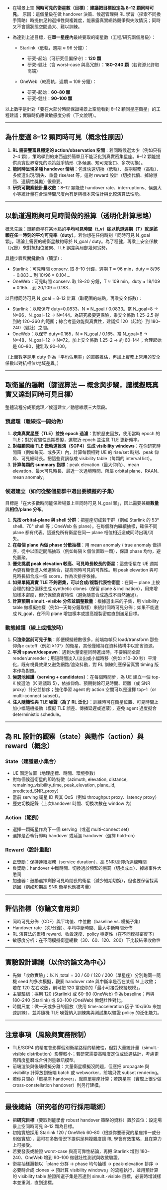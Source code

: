 * 在場景上空 **同時可見的衛星數（目標）**：**建議把目標設定為 8–12 顆同時可見**。
  原因：這個量級在做 handover 決策、候選管理與 RL 學習（探索不同換手策略）時提供足夠選擇性與複雜度，能暴露真實網路競爭與失敗情況；同時又不會讓狀態空間過大、難以訓練。
* 為達到上述目標，在**單一星座內**最終要取的衛星數（工程/研究兩個層級）：

  * Starlink（低軌，週期 ≈ 96 分鐘）：

    * 研究-起始（可研究但偏保守）：**120 顆**
    * 研究-健壯（含 worst-case 與高冗餘）：**180–240 顆**（若資源允許取高端）
  * OneWeb（較高軌，週期 ≈ 109 分鐘）：

    * 研究-起始：**60–80 顆**
    * 研究-健壯：**90–100 顆**

以上數字是針對「要在大部分時間保證場景上空能看到 8–12 顆同星座衛星」的工程建議；實驗時仍應做敏感度分析（下文說明）。

---

## 為什麼選 8–12 顆同時可見（概念性原因）

1. **RL 需要豐富且穩定的 action/observation 空間**：若同時候選太少（例如只有 2–4 顆），策略學到的東西過於簡單且不能泛化到真實密集星座。8–12 顆能提供真實世界常見的決策競爭情形（多候選、短可見窗口、多次切換）。
2. **能同時呈現多種 handover 情境**：包含快速切換（低軌）、長期服務（高軌）、多候選出現/消失、重疊 rise/set 等，這對 reward 設計（切換代價、掉線懲罰、連續性獎勵）很重要。
3. **研究可觀察統計量收斂**：8–12 顆能使 handover rate、interruptions、候選大小等統計量在合理時間尺度內有足夠樣本來估計與比較演算法性能。

---

## 以軌道週期與可見時間做的推算（透明化計算思路）

概念先說：單顆衛星在某地點的**平均可見時間（t\_v）**除以軌道週期（T）就是該顆在任一時刻的**平均可見率（duty）**。若你想在任何時刻「同時可見 N\_goal 顆」，理論上需要的總衛星數約等於 N\_goal / duty。為了穩健，再乘上安全係數（冗餘）來對抗相位叢聚、TLE 誤差與局部幾何劣勢。

具體步驟與關鍵數值（簡潔）：

* Starlink：可見時間 conserv. 取 8–10 分鐘，週期 T ≈ 96 min，duty ≈ 8/96 = 0.083… 到 10/96 = 0.104…
* OneWeb：可見時間 conserv. 取 18–20 分鐘，T ≈ 109 min，duty ≈ 18/109 ≈ 0.165… 到 20/109 ≈ 0.183…

以目標同時可見 N\_goal = 8–12 計算（取範圍的端點，再乘安全係數）：

* Starlink：以較保守 duty=0.0833，N = N\_goal / 0.0833。當 N\_goal=8 → N≈96，N\_goal=12 → N≈144。為研究級要更保險，乘安全係數 1.25–2.5 得到約 120–360 的範圍；綜合考量效能與真實性，建議採 120（起始）到 180–240（健壯）之間。
* OneWeb：以保守 duty≈0.165，N = N\_goal / 0.165。當 N\_goal=8 → N≈48，N\_goal=12 → N≈72。加上安全係數 1.25–2 → 約 60–144；合理起始是 60–80，健壯取 90–100。

（上面數字是用 duty 作為「平均佔用率」的直觀推估，再加上實務上常用的安全係數以對抗相位/地域差異。）

---

## 取衛星的邏輯（篩選算法 — 概念與步驟，讓模擬既真實又達到同時可見目標）

整體流程分成預處理／候選建立／動態維護三大階段。

### 預處理（離線或一開始做）

1. **收集真實星歷（TLE）並按 epoch 過濾**：對於歷史回放，使用當時 epoch 的 TLE；對於實驗性長期模擬，選取近 epoch 並注意 TLE 更新頻率。
2. **對每顆原始 TLE 做軌道推演（SGP4）生成 visibility windows**：在你研究時間窗（例如每天、或多天）內，計算每顆相對 UE 的 rise/set 時刻、peak 仰角、可見總時長。把這些資訊存成 visibility table（每顆的 interval list）。
3. **計算每顆的 summary 指標**：peak elevation（最大仰角）、mean elevation、最大可見時長、最近一次過境時間、所屬 orbital plane、RAAN、mean anomaly。

### 候選建立（如何從整個星群中選出要模擬的子集）

目標是「在大多數時間能保證場景上空同時可見 N\_goal 顆」，因此需要兼顧**數量**與**相位/plane 分布**。

1. **先按 orbital-plane 與 shell 分群**：把星座切成若干群（例如 Starlink 的 53° shell、70° shell 等；OneWeb 各 plane）。在每個群內繼續抽樣，確保不同 plane 都有代表。這避免所有衛星在同一 plane 相位相近造成同時出現/消失。
2. **在每個 plane 內做 phase 分散抽樣**：用 mean anomaly / true anomaly 做排序，從中以固定間隔抽取（例如每隔 k 個位置取一顆），保證 phase 均勻，避免叢聚。
3. **優先挑選 peak elevation 較高、可見時長較長的衛星**：這些衛星在 UE 週期內更有機會進入候選集合，提高同時可見的可靠性。用 peak elevation 與可見時長組合成一個 score，作為次排序依據。
4. **如果單純真實 TLE 不夠密集，可以合成/複製代表性衛星**：在同一 plane 上按合理的相位偏移生成 synthetic clones（保留 plane & inclination），用來增加樣本密度，但仍保留真實特性（避免隨意合成造成不自然通過）。
5. **計算預期 simult.-visible 分佈並調整數量**：根據選出來的子集，用 visibility table 做模擬抽樣（例如一天每分鐘取樣）來統計同時可見分佈；如果不能達成 N\_goal，在不同 plane 增加樣本或提高複製密度直到滿足目標。

### 動態維護（線上或播放時）

1. **只渲染當前可見子集**：即便模擬總數很多，前端每幀只 load/transform 那些仰角≥ cutoff（例如 ≥10°）的衛星，其他僅維持在資料結構中以節省資源。
2. **平滑 spawn/despawn**：遇到大量衛星同時進出時，不要瞬間全部 render/unrender；用短時間淡入/淡出或小幅時移（例如 ±10–30 秒）平滑化，既有視覺效果又避免網路/渲染抖動，對 RL 訓練則應保留真實 timing 版本作為對照。
3. **候選池維護（serving + candidates）**：在每個時間步，為 UE 建立一個 top-K 候選池（K 建議取 5），依據仰角、預期剩餘可見時間、距離（或 SNR proxy）計分並排序；強化學習 agent 的 action 空間可以是選擇 top-1（or multi-connect subset）。
4. **注入隨機性與 TLE 噪聲（為了 RL 泛化）**：訓練時可在衛星位置、可見時間上加小幅隨機擾動（模擬 TLE 誤差、傳播延遲或遮蔽），避免 agent 過度擬合 deterministic schedule。

---

## 為 RL 設計的觀察（state）與動作（action）與 reward（概念）

### State（建議最小集合）

* UE 固定位置（地理座標、時間、環境參數）
* 對每個候選衛星的即時特徵（azimuth, elevation, distance, remaining\_visibility\_time, peak\_elevation, plane\_id, predicted\_SNR\_proxy）
* 當前 serving 衛星 ID 與其 QoS（例如 throughput proxy、latency proxy）
* 歷史切換記錄（上次handover 時間、切換次數在 window 內）

### Action（範例）

* 選擇一顆衛星作為下一個 serving（或選 multi-connect set）
* 選擇是否執行即時 handover 或延遲 handover（選擇 hold-on）

### Reward（設計重點）

* 正獎勵：保持連續服務（service duration）、高 SNR/高仰角連線時間
* 負獎勵：handover 中斷時間、切換過於頻繁的懲罰（切換成本）、掉線事件大懲罰
* 加速器：鼓勵選擇剩餘可見時間長的衛星（減少短期切換），但也要保留探索誘因（例如短期高 SNR 衛星也應被考量）

---

## 評估指標（你論文會用到）

* 同時可見分佈（CDF）與平均值、中位數（baseline vs. 模擬子集）
* Handover rate（次/分鐘）、平均中斷時間、最大中斷時間分佈
* RL 演算法的累積 reward、收斂速度、policy 穩定性（在不同模擬密度下）
* 敏感度分析：在不同模擬衛星總數（30、60、120、200）下比較結果收斂性

---

## 實驗設計建議（以你的論文為中心）

* 先做「收斂實驗」：以 N\_total = 30 / 60 / 120 / 200（單星座）分別跑同一隨機 seed 的多次模擬，觀察 handover rate 與中斷率是否在某個 N 上收斂；若在 120 左右收斂，則可把 120 當成你的「最小可接受模擬規模」。
* 主實驗組：採用 120 (Starlink) 或 60–80 (OneWeb) 作為 baseline；再與 180–240 (Starlink) 或 90–100 (OneWeb) 做健壯性對比。
* 時間尺度：做一天或多日的回放（使用 time-acceleration 因子 10x/60x 來加速訓練），並將隨機 TLE 噪聲納入訓練集與測試集以驗證 policy 的泛化能力。

---

## 注意事項（風險與實務限制）

* TLE/SGP4 的精度會影響個別衛星路徑的精確性，但對大量統計量（simult.-visible distribution）影響較小；若研究需要高精度定位或延遲估計，考慮更高精度星曆或合併測量雜訊模型。
* 前端渲染與後端模擬分離：大量衛星模擬沒問題，但應把 propagate 與 visibility 計算放到後端 batch 或 webworker，前端只做 subset rendering。
* 若你只關心「單星座 handover」，就照單星座計算；若跨星座（實際上很少做 cross-constellation handover）則另行建模。

---

## 最後總結（研究者的可行採用戰術）

* 把**研究目標**（要取到能學會 robust handover 策略的資料）置於首位：設定場景上空同時可見 8–12 顆為目標。
* 初始實驗採用 Starlink 120 / OneWeb 60–80（根據你要研究的星座擇一或分別做實驗），這可在多數情況下提供足夠複雜度讓 RL 學會有效策略，且在算力上可接受。
* 若要發表或驗證 worst-case 與高可靠性結論，再把 Starlink 增到 180–240、OneWeb 增到 90–100 做健壯性測試與收斂驗證。
* 衛星抽樣邏輯以「plane 分群 → phase 均勻抽樣 → peak-elevation 排序 → 必要時合成 clones → 預計算 visibility windows」的流程執行，並用預計算的 visibility table 驗證所選子集是否達到 simult.-visible 目標，必要時增減樣本並重測，直到達標。